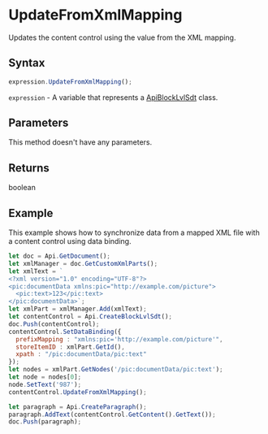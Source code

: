 # UpdateFromXmlMapping

Updates the content control using the value from the XML mapping.

## Syntax

```javascript
expression.UpdateFromXmlMapping();
```

`expression` - A variable that represents a [ApiBlockLvlSdt](../ApiBlockLvlSdt.md) class.

## Parameters

This method doesn't have any parameters.

## Returns

boolean

## Example

This example shows how to synchronize data from a mapped XML file with a content control using data binding.

```javascript editor-docx
let doc = Api.GetDocument();
let xmlManager = doc.GetCustomXmlParts();
let xmlText = `
<?xml version="1.0" encoding="UTF-8"?>
<pic:documentData xmlns:pic="http://example.com/picture">
  <pic:text>123</pic:text>
</pic:documentData>`;
let xmlPart = xmlManager.Add(xmlText);
let contentControl = Api.CreateBlockLvlSdt();
doc.Push(contentControl);
contentControl.SetDataBinding({
  prefixMapping : "xmlns:pic='http://example.com/picture'",
  storeItemID : xmlPart.GetId(),
  xpath : "/pic:documentData/pic:text"
});
let nodes = xmlPart.GetNodes('/pic:documentData/pic:text');
let node = nodes[0];
node.SetText('987');
contentControl.UpdateFromXmlMapping();

let paragraph = Api.CreateParagraph();
paragraph.AddText(contentControl.GetContent().GetText());
doc.Push(paragraph);
```
